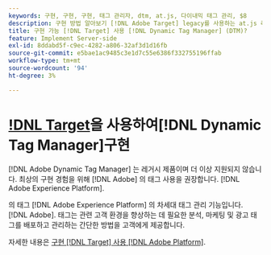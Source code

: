 ```yaml
---
keywords: 구현, 구현, 구현, 태그 관리자, dtm, at.js, 다이내믹 태그 관리, $8
description: 구현 방법 알아보기 [!DNL Adobe Target] legacy를 사용하는 at.js 라이브러리 [!DNL Dynamic Tag Management] (DTM) 의 태그 [!DNL Adobe Experience Platform] 를 구현하는 기본 방법입니다. [!DNL Target].
title: 구현 가능 [!DNL Target] 사용 [!DNL Dynamic Tag Manager] (DTM)?
feature: Implement Server-side
exl-id: 8ddabd5f-c9ec-4282-a806-32af3d1d16fb
source-git-commit: e5bae1ac9485c3e1d7c55e6386f332755196ffab
workflow-type: tm+mt
source-wordcount: '94'
ht-degree: 3%

---
```


# [!DNL Target](DTM)을 사용하여[!DNL Dynamic Tag Manager]구현

[!DNL Adobe Dynamic Tag Manager] 는 레거시 제품이며 더 이상 지원되지 않습니다. 최상의 구현 경험을 위해 [!DNL Adobe] 의 태그 사용을 권장합니다. [!DNL Adobe Experience Platform].

의 태그 [!DNL Adobe Experience Platform] 의 차세대 태그 관리 기능입니다. [!DNL Adobe]. 태그는 관련 고객 환경을 향상하는 데 필요한 분석, 마케팅 및 광고 태그를 배포하고 관리하는 간단한 방법을 고객에게 제공합니다.

자세한 내용은 [구현 [!DNL Target] 사용 [!DNL Adobe Platform]](/help/dev/implement/client-side/atjs/how-to-deployatjs/implement-target-using-adobe-launch.md).
